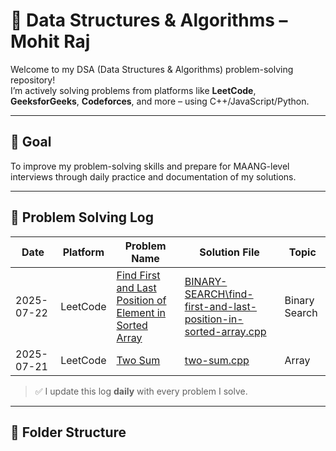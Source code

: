 # 🚀 Data Structures & Algorithms – Mohit Raj

Welcome to my DSA (Data Structures & Algorithms) problem-solving repository!  
I’m actively solving problems from platforms like **LeetCode**, **GeeksforGeeks**, **Codeforces**, and more – using C++/JavaScript/Python.

---

## 🎯 Goal

To improve my problem-solving skills and prepare for MAANG-level interviews through daily practice and documentation of my solutions.

---

## 📅 Problem Solving Log

| Date       | Platform  | Problem Name        | Solution File                                      | Topic         |
|------------|-----------|---------------------|----------------------------------------------------|----------------|
| 2025-07-22 | LeetCode | [Find First and Last Position of Element in Sorted Array](https://leetcode.com/problems/find-first-and-last-position-of-element-in-sorted-array/description/) | [BINARY-SEARCH\find-first-and-last-position-in-sorted-array.cpp](BINARY-SEARCH\find-first-and-last-position-in-sorted-array.cpp) | Binary Search |
| 2025-07-21 | LeetCode  | [Two Sum](https://leetcode.com/problems/two-sum/) | [two-sum.cpp](./leetcode/array/two-sum.cpp)        | Array          |

> ✅ I update this log **daily** with every problem I solve.

---

## 📁 Folder Structure

